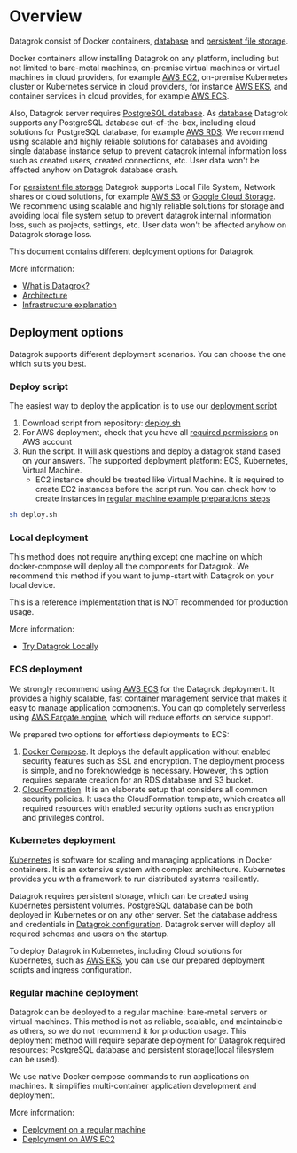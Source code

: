 <!-- TITLE: Deployment -->
<!-- SUBTITLE: -->

# Overview

Datagrok consist of Docker containers, [database](infrastructure.md#database)
and [persistent file storage](infrastructure.md#storage).

Docker containers allow installing Datagrok on any platform, including but not limited to bare-metal machines,
on-premise virtual machines or virtual machines in cloud providers, for example [AWS EC2](https://aws.amazon.com/ec2/),
on-premise Kubernetes cluster or Kubernetes service in cloud providers, for
instance [AWS EKS](https://aws.amazon.com/eks/), and container services in cloud provides, for
example [AWS ECS](https://aws.amazon.com/ecs/).

Also, Datagrok server requires [PostgreSQL database](infrastructure.md#database).
As [database](infrastructure.md#database)
Datagrok supports any PostgreSQL database out-of-the-box, including cloud solutions for PostgreSQL database, for
example [AWS RDS](https://aws.amazon.com/rds/). We recommend using scalable and highly reliable solutions for databases
and avoiding single database instance setup to prevent datagrok internal information loss such as created users, created
connections, etc. User data won't be affected anyhow on Datagrok database crash.

For [persistent file storage](infrastructure.md#storage) Datagrok supports Local File System, Network shares or cloud
solutions, for example [AWS S3](https://aws.amazon.com/s3/) or [Google Cloud Storage](https://cloud.google.com/storage).
We recommend using scalable and highly reliable solutions for storage and avoiding local file system setup to prevent
datagrok internal information loss, such as projects, settings, etc. User data won't be affected anyhow on Datagrok
storage loss.

This document contains different deployment options for Datagrok.

More information:

* [What is Datagrok?](../../home.md)
* [Architecture](architecture.md)
* [Infrastructure explanation](infrastructure.md)

## Deployment options

Datagrok supports different deployment scenarios. You can choose the one which suits you best.

### Deploy script

The easiest way to deploy the application is to use
our [deployment script](https://github.com/datagrok-ai/public/blob/master/help/develop/admin/deploy/deploy.sh)

1. Download script from
   repository: [deploy.sh](https://raw.githubusercontent.com/datagrok-ai/public/master/help/develop/admin/deploy/deploy.sh)
2. For AWS deployment, check that you have
   all [required permissions](https://github.com/datagrok-ai/public/blob/master/help/develop/admin/deploy/cloudformation/iam.list)
   on AWS account
3. Run the script. It will ask questions and deploy a datagrok stand based on your answers. The supported deployment
   platform:
   ECS, Kubernetes, Virtual Machine.
    * EC2 instance should be treated like Virtual Machine. It is required to create EC2 instances before the script run.
      You can check how to create instances
      in [regular machine example preparations steps](deploy-regular.md#preparations)

```bash
sh deploy.sh
```

### Local deployment

This method does not require anything except one machine on which docker-compose will deploy all the components for
Datagrok. We recommend this method if you want to jump-start with Datagrok on your local device.

This is a reference implementation that is NOT recommended for production usage.

More information:

* [Try Datagrok Locally](docker-compose.md)

### ECS deployment

We strongly recommend using [AWS ECS](https://aws.amazon.com/ecs/) for the Datagrok deployment. It provides a highly
scalable, fast container management service that makes it easy to manage application components. You can go completely
serverless using [AWS Fargate engine](https://aws.amazon.com/fargate/), which will reduce efforts on service support.

We prepared two options for effortless deployments to ECS:

1. [Docker Compose](deploy-amazon-ecs.md). It deploys the default application without enabled security features such as
   SSL and encryption. The deployment process is simple, and no foreknowledge is necessary. However, this option
   requires separate creation for an RDS database and S3 bucket.
2. [CloudFormation](deploy-amazon-cloudformation.md). It is an elaborate setup that considers all common security
   policies. It uses the CloudFormation template, which creates all required resources with enabled security options
   such as encryption and privileges control.

### Kubernetes deployment

[Kubernetes](https://kubernetes.io/) is software for scaling and managing applications in Docker containers. It is an
extensive system with complex architecture. Kubernetes provides you with a framework to run distributed systems
resiliently.

Datagrok requires persistent storage, which can be created using Kubernetes persistent volumes. PostgreSQL database can
be both deployed in Kubernetes or on any other server. Set the database address and credentials
in [Datagrok configuration](configuration.md). Datagrok server will deploy all required schemas and users on the
startup.

To deploy Datagrok in Kubernetes, including Cloud solutions for Kubernetes, such
as [AWS EKS](https://aws.amazon.com/eks/), you can use our prepared deployment scripts and ingress configuration.

### Regular machine deployment

Datagrok can be deployed to a regular machine: bare-metal servers or virtual machines. This method is not as reliable,
scalable, and maintainable as others, so we do not recommend it for production usage. This deployment method will
require separate deployment for Datagrok required resources: PostgreSQL database and persistent storage(local filesystem
can be used).

We use native Docker compose commands to run applications on machines. It simplifies multi-container application
development and deployment.

More information:

* [Deployment on a regular machine](deploy-regular.md)
* [Deployment on AWS EC2](deploy-amazon-ec2.md)
